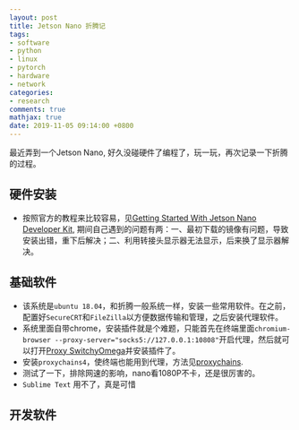```yaml
---
layout: post
title: Jetson Nano 折腾记
tags:
- software
- python
- linux
- pytorch
- hardware
- network
categories:
- research
comments: true
mathjax: true
date: 2019-11-05 09:14:00 +0800
---
```

最近弄到一个Jetson Nano, 好久没碰硬件了编程了，玩一玩，再次记录一下折腾的过程。

## 硬件安装
+ 按照官方的教程来比较容易，见[Getting Started With Jetson Nano Developer Kit](https://developer.nvidia.com/embedded/learn/get-started-jetson-nano-devkit), 期间自己遇到的问题有两：一、最初下载的镜像有问题，导致安装出错，重下后解决；二、利用转接头显示器无法显示，后来换了显示器解决。

## 基础软件

+ 该系统是`ubuntu 18.04`，和折腾一般系统一样，安装一些常用软件。在之前，配置好`SecureCRT`和`FileZilla`以方便数据传输和管理，之后安装代理软件。
+ 系统里面自带chrome，安装插件就是个难题，只能首先在终端里面`chromium-browser --proxy-server="socks5://127.0.0.1:10808"`开启代理，然后就可以打开[Proxy SwitchyOmega](https://chrome.google.com/webstore/detail/proxy-switchyomega/padekgcemlokbadohgkifijomclgjgif)并安装插件了。
+ 安装`proxychains4`，使终端也能用到代理，方法见[proxychains](https://research.beenfrog.com/blog/2018/06/14/some-apps-and-services.html#proxychains).
+ 测试了一下，排除网速的影响，nano看1080P不卡，还是很厉害的。
+ `Sublime Text` 用不了，真是可惜
## 开发软件
